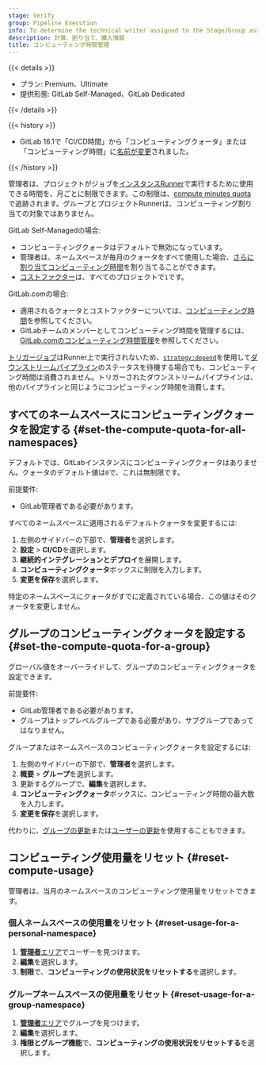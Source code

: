 ```yaml
---
stage: Verify
group: Pipeline Execution
info: To determine the technical writer assigned to the Stage/Group associated with this page, see https://handbook.gitlab.com/handbook/product/ux/technical-writing/#assignments
description: 計算、割り当て、購入情報
title: コンピューティング時間管理
---
```


{{< details >}}

- プラン: Premium、Ultimate
- 提供形態: GitLab Self-Managed、GitLab Dedicated

{{< /details >}}

{{< history >}}

- GitLab 16.1で「CI/CD時間」から「コンピューティングクォータ」または「コンピューティング時間」に[名前が変更](https://gitlab.com/groups/gitlab-com/-/epics/2150)されました。

{{< /history >}}

管理者は、プロジェクトがジョブを[インスタンスRunner](../../ci/runners/runners_scope.md)で実行するために使用できる時間を、月ごとに制限できます。この制限は、[compute minutes quota](../../ci/pipelines/compute_minutes.md)で追跡されます。グループとプロジェクトRunnerは、コンピューティング割り当ての対象ではありません。

GitLab Self-Managedの場合: 

- コンピューティングクォータはデフォルトで無効になっています。
- 管理者は、ネームスペースが毎月のクォータをすべて使用した場合、[さらに割り当てコンピューティング時間](#set-the-compute-quota-for-a-group)を割り当てることができます。
- [コストファクター](../../ci/pipelines/compute_minutes.md#compute-usage-calculation)は、すべてのプロジェクトで`1`です。

GitLab.comの場合: 

- 適用されるクォータとコストファクターについては、[コンピューティング時間](../../ci/pipelines/compute_minutes.md)を参照してください。
- GitLabチームのメンバーとしてコンピューティング時間を管理するには、[GitLab.comのコンピューティング時間管理](dot_com_compute_minutes.md)を参照してください。

[トリガージョブ](../../ci/yaml/_index.md#trigger)はRunner上で実行されないため、[`strategy:depend`](../../ci/yaml/_index.md#triggerstrategy)を使用して[ダウンストリームパイプライン](../../ci/pipelines/downstream_pipelines.md)のステータスを待機する場合でも、コンピューティング時間は消費されません。トリガーされたダウンストリームパイプラインは、他のパイプラインと同じようにコンピューティング時間を消費します。

## すべてのネームスペースにコンピューティングクォータを設定する {#set-the-compute-quota-for-all-namespaces}

デフォルトでは、GitLabインスタンスにコンピューティングクォータはありません。クォータのデフォルト値は`0`で、これは無制限です。

前提要件: 

- GitLab管理者である必要があります。

すべてのネームスペースに適用されるデフォルトクォータを変更するには:

1. 左側のサイドバーの下部で、**管理者**を選択します。
1. **設定** > **CI/CD**を選択します。
1. **継続的インテグレーションとデプロイ**を展開します。
1. **コンピューティングクォータ**ボックスに制限を入力します。
1. **変更を保存**を選択します。

特定のネームスペースにクォータがすでに定義されている場合、この値はそのクォータを変更しません。

## グループのコンピューティングクォータを設定する {#set-the-compute-quota-for-a-group}

グローバル値をオーバーライドして、グループのコンピューティングクォータを設定できます。

前提要件: 

- GitLab管理者である必要があります。
- グループはトップレベルグループである必要があり、サブグループであってはなりません。

グループまたはネームスペースのコンピューティングクォータを設定するには:

1. 左側のサイドバーの下部で、**管理者**を選択します。
1. **概要** > **グループ**を選択します。
1. 更新するグループで、**編集**を選択します。
1. **コンピューティングクォータ**ボックスに、コンピューティング時間の最大数を入力します。
1. **変更を保存**を選択します。

代わりに、[グループの更新](../../api/groups.md#update-group-attributes)または[ユーザーの更新](../../api/users.md#modify-a-user)を使用することもできます。

## コンピューティング使用量をリセット {#reset-compute-usage}

管理者は、当月のネームスペースのコンピューティング使用量をリセットできます。

### 個人ネームスペースの使用量をリセット {#reset-usage-for-a-personal-namespace}

1. [**管理者**エリア](../admin_area.md#administering-users)でユーザーを見つけます。
1. **編集**を選択します。
1. **制限**で、**コンピューティングの使用状況をリセットする**を選択します。

### グループネームスペースの使用量をリセット {#reset-usage-for-a-group-namespace}

1. [**管理者**エリア](../admin_area.md#administering-groups)でグループを見つけます。
1. **編集**を選択します。
1. **権限とグループ機能**で、**コンピューティングの使用状況をリセットする**を選択します。
